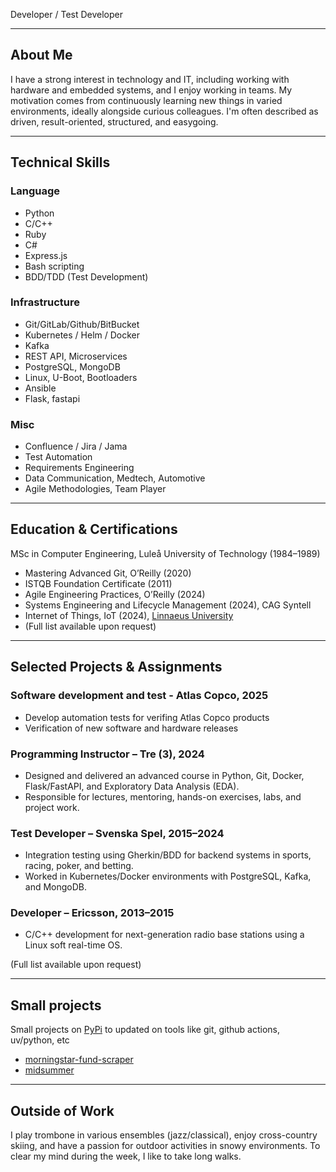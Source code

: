 
Developer / Test Developer

---

## About Me  
I have a strong interest in technology and IT, including working with hardware and embedded systems, and I enjoy working in teams. My motivation comes from continuously learning new things in varied environments, ideally alongside curious colleagues. I'm often described as driven, result-oriented, structured, and easygoing.


---

## Technical Skills

### Language
- Python  
- C/C++  
- Ruby  
- C#  
- Express.js  
- Bash scripting  
- BDD/TDD (Test Development)  

### Infrastructure
- Git/GitLab/Github/BitBucket  
- Kubernetes / Helm / Docker  
- Kafka  
- REST API, Microservices  
- PostgreSQL, MongoDB  
- Linux, U-Boot, Bootloaders  
- Ansible
-  Flask, fastapi

### Misc 
- Confluence / Jira / Jama 
- Test Automation  
- Requirements Engineering  
- Data Communication, Medtech, Automotive  
- Agile Methodologies, Team Player

---

## Education & Certifications  
MSc in Computer Engineering, Luleå University of Technology (1984–1989)  
- Mastering Advanced Git, O’Reilly (2020)  
- ISTQB Foundation Certificate (2011)  
- Agile Engineering Practices, O’Reilly (2024)
- Systems Engineering and Lifecycle Management (2024), CAG Syntell
- Internet of Things, IoT (2024), [Linnaeus University](https://lnu.se/en/)
- (Full list available upon request)

---

## Selected Projects & Assignments

### Software development and test - Atlas Copco, 2025
- Develop automation tests for verifing Atlas Copco products
- Verification of new software and hardware releases

### Programming Instructor – Tre (3), 2024  
- Designed and delivered an advanced course in Python, Git, Docker, Flask/FastAPI, and Exploratory Data Analysis (EDA).  
- Responsible for lectures, mentoring, hands-on exercises, labs, and project work.

### Test Developer – Svenska Spel, 2015–2024  
- Integration testing using Gherkin/BDD for backend systems in sports, racing, poker, and betting.  
- Worked in Kubernetes/Docker environments with PostgreSQL, Kafka, and MongoDB.

### Developer – Ericsson, 2013–2015  
- C/C++ development for next-generation radio base stations using a Linux soft real-time OS.

(Full list available upon request)

---

## Small projects

Small projects on [PyPi](https://pypi.org/) to updated on tools like git, github actions, uv/python, etc

- [morningstar-fund-scraper](https://pypi.org/project/morningstar-fund-scraper)
- [midsummer](https://pypi.org/project/midsummer)


---

## Outside of Work  
I play trombone in various ensembles (jazz/classical), enjoy cross-country skiing, and have a passion for outdoor activities in snowy environments. To clear my mind during the week, I like to take long walks.
  
